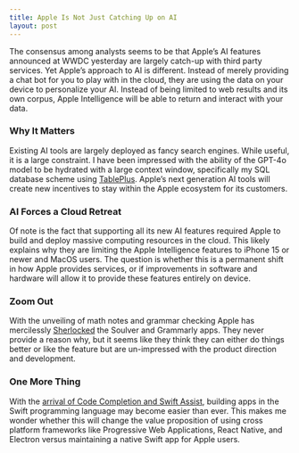 ```yaml
---
title: Apple Is Not Just Catching Up on AI
layout: post
---
```

The consensus among analysts seems to be that Apple’s AI features announced at WWDC yesterday are largely catch-up with third party services. Yet Apple’s approach to AI is different. Instead of merely providing a chat bot for you to play with in the cloud, they are using the data on your device to personalize your AI. Instead of being limited to web results and its own corpus, Apple Intelligence will be able to return and interact with your data.

### Why It Matters
Existing AI tools are largely deployed as fancy search engines. While useful, it is a large constraint. I have been impressed with the ability of the GPT-4o model to be hydrated with a large context window, specifically my SQL database scheme using [TablePlus](https://tableplus.com). Apple’s next generation AI tools will create new incentives to stay within the Apple ecosystem for its customers.

### AI Forces a Cloud Retreat
Of note is the fact that supporting all its new AI features required Apple to build and deploy massive computing resources in the cloud. This likely explains why they are limiting the Apple Intelligence features to iPhone 15 or newer and MacOS users. The question is whether this is a permanent shift in how Apple provides services, or if improvements in software and hardware will allow it to provide these features entirely on device.

### Zoom Out
With the unveiling of math notes and grammar checking Apple has mercilessly [Sherlocked](https://monitorlizardsupernova.pages.dev/posts/what-does-it-mean-when-apple-sherlocks-an-app-/) the Soulver and Grammarly apps. They never provide a reason why, but it seems like they think they can either do things better or like the feature but are un-impressed with the product direction and development.

### One More Thing
With the [arrival of Code Completion and Swift Assist](https://www.macstories.net/news/a-look-at-code-completion-and-swift-assist-coming-in-xcode-16/), building apps in the Swift programming language may become easier than ever. This makes me wonder whether this will change the value proposition of using cross platform frameworks like Progressive Web Applications, React Native, and Electron versus maintaining a native Swift app for Apple users.
